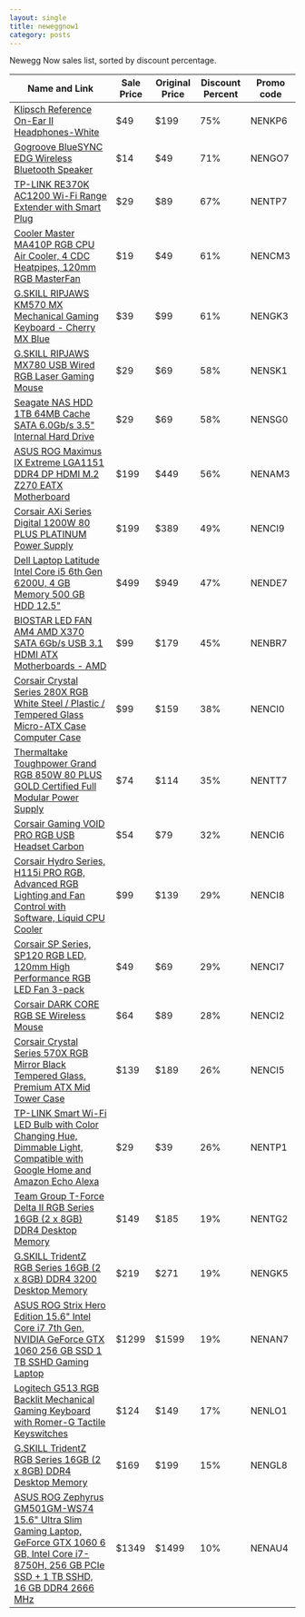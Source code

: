 ```yaml
---
layout: single
title: neweggnow1
category: posts
---
```


Newegg Now sales list, sorted by discount percentage.

| Name and Link | Sale Price | Original Price | Discount Percent | Promo code |
| ------------- | --------------- | ------------------- | ---------------- | ---------- |
| [Klipsch Reference On-Ear II Headphones-White](https://s.devpy.me/2zaezMe) | $49 | $199 | 75% | NENKP6 |
| [Gogroove BlueSYNC EDG Wireless Bluetooth Speaker](https://s.devpy.me/2zbcFLy) | $14 | $49 | 71% | NENGO7 |
| [TP-LINK RE370K AC1200 Wi-Fi Range Extender with Smart Plug](https://s.devpy.me/2zdBlTp) | $29 | $89 | 67% | NENTP7 |
| [Cooler Master MA410P RGB CPU Air Cooler, 4 CDC Heatpipes, 120mm RGB MasterFan](https://s.devpy.me/2NoiGaJ) | $19 | $49 | 61% | NENCM3 |
| [G.SKILL RIPJAWS KM570 MX Mechanical Gaming Keyboard - Cherry MX Blue](https://s.devpy.me/2zdBkij) | $39 | $99 | 61% | NENGK3 |
| [G.SKILL RIPJAWS MX780 USB Wired RGB Laser Gaming Mouse](https://s.devpy.me/2NoiIiR) | $29 | $69 | 58% | NENSK1 |
| [Seagate NAS HDD 1TB 64MB Cache SATA 6.0Gb/s 3.5" Internal Hard Drive](https://s.devpy.me/2zaeAQi) | $29 | $69 | 58% | NENSG0 |
| [ASUS ROG Maximus IX Extreme LGA1151 DDR4 DP HDMI M.2 Z270 EATX Motherboard](https://s.devpy.me/2zkX642) | $199 | $449 | 56% | NENAM3 |
| [Corsair AXi Series Digital 1200W 80 PLUS PLATINUM Power Supply](https://s.devpy.me/2NoiGHL) | $199 | $389 | 49% | NENCI9 |
| [Dell Laptop Latitude Intel Core i5 6th Gen 6200U, 4 GB Memory 500 GB HDD 12.5"](https://s.devpy.me/2zc3KcL) | $499 | $949 | 47% | NENDE7 |
| [BIOSTAR LED FAN AM4 AMD X370 SATA 6Gb/s USB 3.1 HDMI ATX Motherboards - AMD](https://s.devpy.me/2zdDHlj) | $99 | $179 | 45% | NENBR7 |
| [Corsair Crystal Series 280X RGB White Steel / Plastic / Tempered Glass Micro-ATX Case Computer Case](https://s.devpy.me/2NuuisP) | $99 | $159 | 38% | NENCI0 |
| [Thermaltake Toughpower Grand RGB 850W 80 PLUS GOLD Certified Full Modular Power Supply](https://s.devpy.me/2NoiHLP) | $74 | $114 | 35% | NENTT7 |
| [Corsair Gaming VOID PRO RGB USB Headset Carbon](https://s.devpy.me/2NoiIPT) | $54 | $79 | 32% | NENCI6 |
| [Corsair Hydro Series, H115i PRO RGB, Advanced RGB Lighting and Fan Control with Software, Liquid CPU Cooler](https://s.devpy.me/2NoiFUd) | $99 | $139 | 29% | NENCI8 |
| [Corsair SP Series, SP120 RGB LED, 120mm High Performance RGB LED Fan 3-pack](https://s.devpy.me/2NuuhFh) | $49 | $69 | 29% | NENCI7 |
| [Corsair DARK CORE RGB SE Wireless Mouse](https://s.devpy.me/2NoiJ6p) | $64 | $89 | 28% | NENCI2 |
| [Corsair Crystal Series 570X RGB Mirror Black Tempered Glass, Premium ATX Mid Tower Case](https://s.devpy.me/2NuuiJl) | $139 | $189 | 26% | NENCI5 |
| [TP-LINK Smart Wi-Fi LED Bulb with Color Changing Hue, Dimmable Light, Compatible with Google Home and Amazon Echo Alexa](https://s.devpy.me/2Nuujgn) | $29 | $39 | 26% | NENTP1 |
| [Team Group T-Force Delta II RGB Series 16GB (2 x 8GB) DDR4 Desktop Memory](https://s.devpy.me/2NoiFDH) | $149 | $185 | 19% | NENTG2 |
| [G.SKILL TridentZ RGB Series 16GB (2 x 8GB) DDR4 3200 Desktop Memory](https://s.devpy.me/2NuuhoL) | $219 | $271 | 19% | NENGK5 |
| [ASUS ROG Strix Hero Edition 15.6" Intel Core i7 7th Gen, NVIDIA GeForce GTX 1060 256 GB SSD 1 TB SSHD Gaming Laptop](https://s.devpy.me/2zdBiHd) | $1299 | $1599 | 19% | NENAN7 |
| [Logitech G513 RGB Backlit Mechanical Gaming Keyboard with Romer-G Tactile Keyswitches](https://s.devpy.me/2NuujNp) | $124 | $149 | 17% | NENLO1 |
| [G.SKILL TridentZ RGB Series 16GB (2 x 8GB) DDR4 Desktop Memory](https://s.devpy.me/2Nuuh8f) | $169 | $199 | 15% | NENGL8 |
| [ASUS ROG Zephyrus GM501GM-WS74 15.6" Ultra Slim Gaming Laptop, GeForce GTX 1060 6 GB, Intel Core i7-8750H, 256 GB PCIe SSD + 1 TB SSHD, 16 GB DDR4 2666 MHz](https://s.devpy.me/2NoiHeN) | $1349 | $1499 | 10% | NENAU4 |
